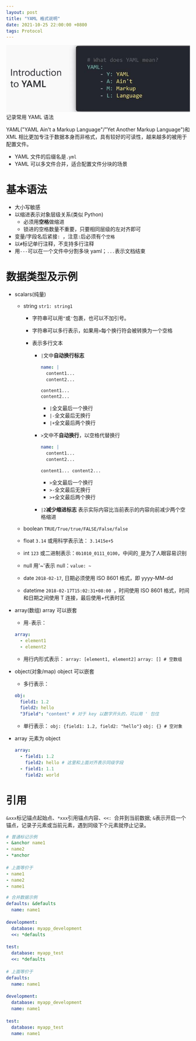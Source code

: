 ```yaml
---
layout: post
title: "YAML 格式说明"
date: 2021-10-25 22:00:00 +0800
tags: Protocol
---
```


![Yaml](/assets/images/2021-10-25-Yaml_1.jpeg)
记录常用 YAML 语法

YAML("YAML Ain't a Markup Language"/"Yet Another Markup Language")和 XML 相比更加专注于数据本身而非格式，具有较好的可读性，越来越多的被用于配置文件。

- YAML 文件的后缀名是`.yml`
- YAML 可以多文件合并，适合配置文件分块的场景

# 基本语法

- 大小写敏感
- 以缩进表示对象层级关系(类似 Python)
  - 必须用**空格**做缩进
  - 锁进的空格数量不重要，只要相同层级的左对齐即可
- 变量/字段名后紧接`: `，注意`:`后必须有个`空格`
- 以`#`标记单行注释，不支持多行注释
- 用`---`可以在一个文件中分割多块 yaml；`...`表示文档结束

# 数据类型及示例

- scalars(纯量)

  - string
    `str1: string1`

    - 字符串可以用`"`或`'`包裹，也可以不加引号。
    - 字符串可以多行表示，如果用`>`每个换行符会被转换为一个空格
    - 表示多行文本

      - `|`文中**自动换行标志**

        ```yml
        name: |
          content1...
          content2...
        ```

        ```
        content1...
        content2...

        ```

        - `|`全文最后一个换行
        - `|-`全文最后无换行
        - `|+`全文最后两个换行

      - `>`文中不**自动换行**，以空格代替换行

        ```yml
        name: |
          content1...
          content2...
        ```

        ```
        content1... content2...

        ```

        - `>`全文最后一个换行
        - `>-`全文最后无换行
        - `>+`全文最后两个换行

      - `|2`**减少缩进标志**
        表示实际内容比当前表示的内容向前减少两个空格缩进

  - boolean
    `TRUE/True/true/FALSE/False/false`
  - float
    `3.14` 或用科学表示法： `3.1415e+5`
  - int
    `123` 或二进制表示：`0b1010_0111_0100`，中间的`_`是为了人眼容易识别
  - null
    用'~'表示 null：`value: ~`
  - date
    `2018-02-17`, 日期必须使用 ISO 8601 格式，即 yyyy-MM-dd
  - datetime
    `2018-02-17T15:02:31+08:00 `，时间使用 ISO 8601 格式，时间和日期之间使用 T 连接，最后使用+代表时区

- array(数组)
  array 可以嵌套
  - 用`-`表示：
  ```yml
  array:
    - element1
    - element2
  ```
  - 用行内形式表示：
    `array: [element1, element2]`
    `array: [] # 空数组`
- object(对象/map)
  object 可以嵌套
  - 多行表示：
  ```yml
  obj:
    field1: 1.2
    field2: hello
    "3field": "content" # 对于 key 以数字开头的，可以用 ' 包住
  ```
  - 单行表示：
    `obj: {field1: 1.2, field2: "hello"}`
    `obj: {} # 空对象`
- array 元素为 object

  ```yml
  array:
    - field1: 1.2
      field2: hello # 这里和上面对齐表示同级字段
    - field1: 1.1
      field2: world
  ```

# 引用

`&xxx`标记锚点起始点、`*xxx`引用锚点内容、`<<: `合并到当前数据;
`&`表示开启一个锚点，记录子元素或当前元素，遇到同级下个元素就停止记录。

```yml
# 普通标记示例
- &anchor name1
- name2
- *anchor

# 上面等价于
- name1
- name2
- name1
```

```yml
# 合并数据示例
defaults: &defaults
  name: name1

development:
  database: myapp_development
  <<: *defaults

test:
  database: myapp_test
  <<: *defaults

# 上面等价于
defaults:
  name: name1

development:
  database: myapp_development
  name: name1

test:
  database: myapp_test
  name: name1
```
